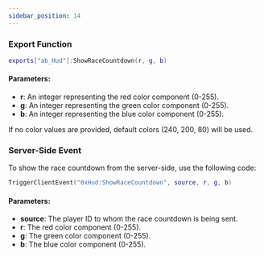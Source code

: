 ```yaml
---
sidebar_position: 14
---
```


### Export Function
```lua
exports["ab_Hud"]:ShowRaceCountdown(r, g, b)
```
#### Parameters:
- **r**: An integer representing the red color component (0-255).
- **g**: An integer representing the green color component (0-255).
- **b**: An integer representing the blue color component (0-255).

If no color values are provided, default colors (240, 200, 80) will be used.

### Server-Side Event
To show the race countdown from the server-side, use the following code:
```lua
TriggerClientEvent("0xHud:ShowRaceCountdown", source, r, g, b)
```
#### Parameters:
- **source**: The player ID to whom the race countdown is being sent.
- **r**: The red color component (0-255).
- **g**: The green color component (0-255).
- **b**: The blue color component (0-255).
